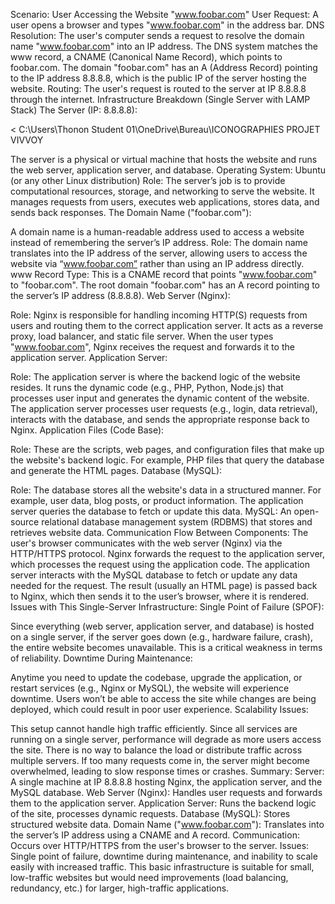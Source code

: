 Scenario: User Accessing the Website "www.foobar.com"
User Request: A user opens a browser and types "www.foobar.com" in the address bar.
DNS Resolution:
The user's computer sends a request to resolve the domain name "www.foobar.com" into an IP address.
The DNS system matches the www record, a CNAME (Canonical Name Record), which points to foobar.com. The domain "foobar.com" has an A (Address Record) pointing to the IP address 8.8.8.8, which is the public IP of the server hosting the website.
Routing: The user's request is routed to the server at IP 8.8.8.8 through the internet.
Infrastructure Breakdown (Single Server with LAMP Stack)
The Server (IP: 8.8.8.8):


<<img/> C:\Users\Thonon Student 01\OneDrive\Bureau\ICONOGRAPHIES PROJET VIVVOY
<Image Source="pack://application:C:\Users\Thonon Student 01\OneDrive\Bureau\ICONOGRAPHIES PROJET VIVVOY/fea9b550-b4ed-4a00-8a96-d4656486c1fc.jpg" />


The server is a physical or virtual machine that hosts the website and runs the web server, application server, and database.
Operating System: Ubuntu (or any other Linux distribution)
Role: The server’s job is to provide computational resources, storage, and networking to serve the website. It manages requests from users, executes web applications, stores data, and sends back responses.
The Domain Name ("foobar.com"):

A domain name is a human-readable address used to access a website instead of remembering the server’s IP address.
Role: The domain name translates into the IP address of the server, allowing users to access the website via “www.foobar.com” rather than using an IP address directly.
www Record Type: This is a CNAME record that points "www.foobar.com" to "foobar.com". The root domain "foobar.com" has an A record pointing to the server’s IP address (8.8.8.8).
Web Server (Nginx):

Role: Nginx is responsible for handling incoming HTTP(S) requests from users and routing them to the correct application server. It acts as a reverse proxy, load balancer, and static file server.
When the user types "www.foobar.com", Nginx receives the request and forwards it to the application server.
Application Server:

Role: The application server is where the backend logic of the website resides. It runs the dynamic code (e.g., PHP, Python, Node.js) that processes user input and generates the dynamic content of the website.
The application server processes user requests (e.g., login, data retrieval), interacts with the database, and sends the appropriate response back to Nginx.
Application Files (Code Base):

Role: These are the scripts, web pages, and configuration files that make up the website's backend logic. For example, PHP files that query the database and generate the HTML pages.
Database (MySQL):

Role: The database stores all the website's data in a structured manner. For example, user data, blog posts, or product information. The application server queries the database to fetch or update this data.
MySQL: An open-source relational database management system (RDBMS) that stores and retrieves website data.
Communication Flow Between Components:
The user's browser communicates with the web server (Nginx) via the HTTP/HTTPS protocol.
Nginx forwards the request to the application server, which processes the request using the application code.
The application server interacts with the MySQL database to fetch or update any data needed for the request.
The result (usually an HTML page) is passed back to Nginx, which then sends it to the user’s browser, where it is rendered.
Issues with This Single-Server Infrastructure:
Single Point of Failure (SPOF):

Since everything (web server, application server, and database) is hosted on a single server, if the server goes down (e.g., hardware failure, crash), the entire website becomes unavailable. This is a critical weakness in terms of reliability.
Downtime During Maintenance:

Anytime you need to update the codebase, upgrade the application, or restart services (e.g., Nginx or MySQL), the website will experience downtime. Users won’t be able to access the site while changes are being deployed, which could result in poor user experience.
Scalability Issues:

This setup cannot handle high traffic efficiently. Since all services are running on a single server, performance will degrade as more users access the site. There is no way to balance the load or distribute traffic across multiple servers. If too many requests come in, the server might become overwhelmed, leading to slow response times or crashes.
Summary:
Server: A single machine at IP 8.8.8.8 hosting Nginx, the application server, and the MySQL database.
Web Server (Nginx): Handles user requests and forwards them to the application server.
Application Server: Runs the backend logic of the site, processes dynamic requests.
Database (MySQL): Stores structured website data.
Domain Name ("www.foobar.com"): Translates into the server’s IP address using a CNAME and A record.
Communication: Occurs over HTTP/HTTPS from the user's browser to the server.
Issues: Single point of failure, downtime during maintenance, and inability to scale easily with increased traffic.
This basic infrastructure is suitable for small, low-traffic websites but would need improvements (load balancing, redundancy, etc.) for larger, high-traffic applications.